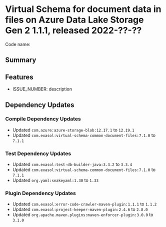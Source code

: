 # Virtual Schema for document data in files on Azure Data Lake Storage Gen 2 1.1.1, released 2022-??-??

Code name:

## Summary

## Features

* ISSUE_NUMBER: description

## Dependency Updates

### Compile Dependency Updates

* Updated `com.azure:azure-storage-blob:12.17.1` to `12.19.1`
* Updated `com.exasol:virtual-schema-common-document-files:7.1.0` to `7.1.1`

### Test Dependency Updates

* Updated `com.exasol:test-db-builder-java:3.3.2` to `3.3.4`
* Updated `com.exasol:virtual-schema-common-document-files:7.1.0` to `7.1.1`
* Updated `org.yaml:snakeyaml:1.30` to `1.33`

### Plugin Dependency Updates

* Updated `com.exasol:error-code-crawler-maven-plugin:1.1.1` to `1.1.2`
* Updated `com.exasol:project-keeper-maven-plugin:2.4.6` to `2.8.0`
* Updated `org.apache.maven.plugins:maven-enforcer-plugin:3.0.0` to `3.1.0`
